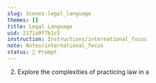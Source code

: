 ```yaml
---
slug: Scenes:legal_language
themes: []
title: Legal Language
uid: 2171a0f7b1c5
instruction: Instructions/international_focus
note: Notes/international_focus
status: 💬 Prompt
---
```

2. Explore the complexities of practicing law in a

